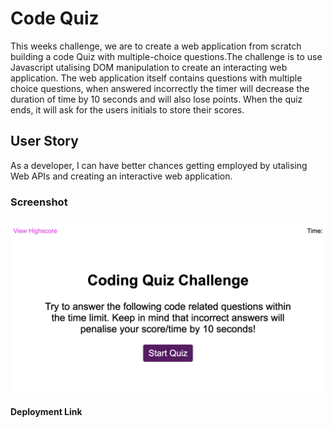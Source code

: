 # Code Quiz

This weeks challenge, we are to create a web application from scratch building a code Quiz with multiple-choice questions.The challenge is to use Javascript utalising DOM manipulation to create an interacting web application. The web application itself contains questions with multiple choice questions, when answered incorrectly the timer will decrease the duration of time by 10 seconds and will also lose points. When the quiz ends, it will ask for the users initials to store their scores.

## User Story

As a developer, I can have better chances getting employed by utalising Web APIs and creating an interactive web application.

### Screenshot 
![code-quiz](assets/images/code-quiz_index.html.png)

#### Deployment Link
